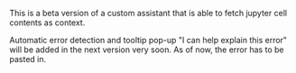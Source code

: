 This is a beta version of a custom assistant that is able to fetch jupyter cell contents as context.

Automatic error detection and tooltip pop-up "I can help explain this error" will be added in the next version very soon.
As of now, the error has to be pasted in.
